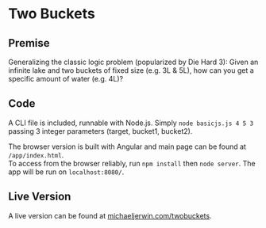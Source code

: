 # Two Buckets

## Premise
Generalizing the classic logic problem (popularized by Die Hard 3): Given an infinite lake and two buckets of fixed size (e.g. 3L & 5L), how can you get a specific amount of water (e.g. 4L)?

## Code
A CLI file is included, runnable with Node.js.  Simply `node basicjs.js 4 5 3` passing 3 integer parameters (target, bucket1, bucket2).

The browser version is built with Angular and main page can be found at `/app/index.html`.  
To access from the browser reliably, run `npm install` then `node server`.
The app will be run on `localhost:8080/`.

## Live Version
A live version can be found at [michaeljerwin.com/twobuckets](http://michaeljerwin.com/twobuckets).

